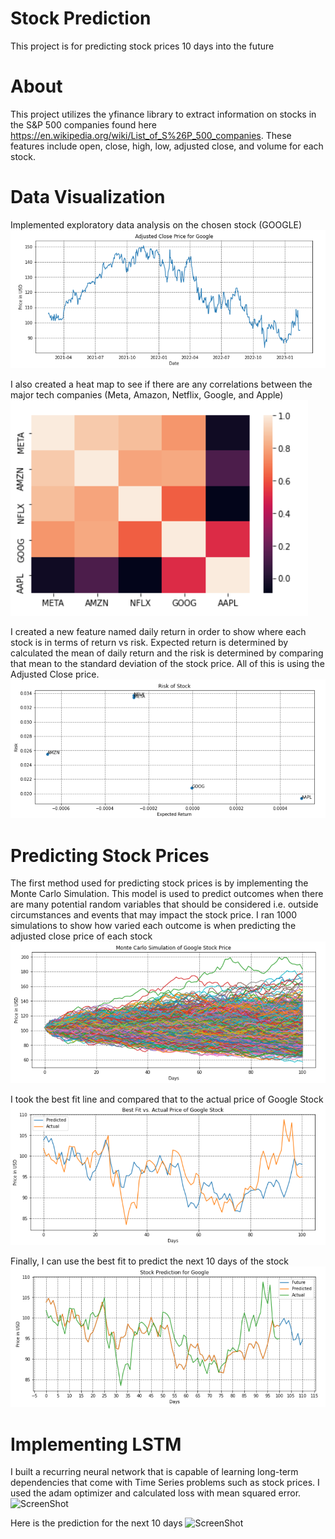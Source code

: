 # Stock Prediction
This project is for predicting stock prices 10 days into the future

# About
This project utilizes the yfinance library to extract information on stocks in the S&P 500 companies found here https://en.wikipedia.org/wiki/List_of_S%26P_500_companies. These features include open, close, high, low, adjusted close, and volume for each stock.

# Data Visualization
Implemented exploratory data analysis on the chosen stock (GOOGLE)
![ScreenShot](/screenshots/adjclose.PNG)

I also created a heat map to see if there are any correlations between the major tech companies (Meta, Amazon, Netflix, Google, and Apple)
![ScreenShot](/screenshots/heatmap.PNG)

I created a new feature named daily return in order to show where each stock is in terms of return vs risk. Expected return is determined by calculated the mean of daily return and the risk is determined by comparing that mean to the standard deviation of the stock price. All of this is using the Adjusted Close price.
![ScreenShot](/screenshots/risk.PNG)

# Predicting Stock Prices
The first method used for predicting stock prices is by implementing the Monte Carlo Simulation. This model is used to predict outcomes when there are many potential random variables that should be considered i.e. outside circumstances and events that may impact the stock price. I ran 1000 simulations to show how varied each outcome is when predicting the adjusted close price of each stock
![ScreenShot](/screenshots/montecarlo.PNG)

I took the best fit line and compared that to the actual price of Google Stock
![ScreenShot](/screenshots/bestfit.PNG)

Finally, I can use the best fit to predict the next 10 days of the stock
![ScreenShot](/screenshots/montecarloprediction.PNG)

# Implementing LSTM
I built a recurring neural network that is capable of learning long-term dependencies that come with Time Series problems such as stock prices. I used the adam optimizer and calculated loss with mean squared error.
![ScreenShot](/screenshots/lstmcomparison.PNG)

Here is the prediction for the next 10 days
![ScreenShot](/screenshots/lstmprediction.PNG)
